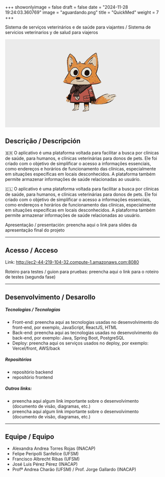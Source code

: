 +++
showonlyimage = false
draft = false
date = "2024-11-28 19:24:03.360769"
image = "aguardando.png"
title = "QuickMed"
weight = 7
+++


Sistema de serviços veterinários e de saúde para viajantes / Sistema de servicios veterinarios y de salud para viajeros

<!--more-->

![](moho_follow_through2.gif)


## Descrição / Descripción

🇧🇷 O aplicativo é uma plataforma voltada para facilitar a busca por clínicas de saúde, para humanos, e clínicas veterinárias para donos de pets. Ele foi criado com o objetivo de simplificar o acesso a informações essenciais, como endereços e horários de funcionamento das clínicas, especialmente em situações específicas em locais desconhecidos. A plataforma também permite armazenar informações de saúde relacionadas ao usuário.



🇨🇱 O aplicativo é uma plataforma voltada para facilitar a busca por clínicas de saúde, para humanos, e clínicas veterinárias para donos de pets. Ele foi criado com o objetivo de simplificar o acesso a informações essenciais, como endereços e horários de funcionamento das clínicas, especialmente em situações específicas em locais desconhecidos. A plataforma também permite armazenar informações de saúde relacionadas ao usuário.

Apresentação / presentación: preencha aqui o link para slides da apresentação final do projeto

---

## Acesso / Acceso

Link: 
http://ec2-44-219-104-32.compute-1.amazonaws.com:8080

Roteiro para testes / guion para pruebas: 
preencha aqui o link para o roteiro de testes (segunda fase)


---

## Desenvolvimento / Desarollo

##### Tecnologias / Tecnologías

- Front-end: preencha aqui as tecnologias usadas no desenvolvimento do front-end, por exemplo, JavaScript, ReactJS, HTML
- Back-end: preencha aqui as tecnologias usadas no desenvolvimento do back-end, por exemplo: Java, Spring Boot, PostgreSQL
- Deploy: preencha aqui os serviços usados no deploy, por exemplo: Vercel/front, AWS/back

##### Repositórios

- repositório backend
- repositório frontend

##### Outros links:
- preencha aqui algum link importante sobre o desenvolvimento (documento de visão, diagramas, etc.)
- preencha aqui algum link importante sobre o desenvolvimento (documento de visão, diagramas, etc.)

---

## Equipe / Equipo

- Alexandra Andrea Torres Rojas (INACAP)
- Felipe Peripolli Sanfelice (UFSM)
- Francisco Albrecht Ribas (UFSM)
- José Luis Pérez Pérez (INACAP)
- Profª Andrea Charão (UFSM) / Prof. Jorge Gallardo (INACAP)

